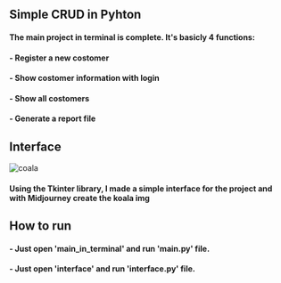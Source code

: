 ## Simple CRUD in Pyhton
<h4> The main project in terminal is complete. It's basicly 4 functions:</h4>
<h4> - Register a new costomer </h4>
<h4> - Show costomer information with login </h4>
<h4> - Show all costomers </h4>
<h4> - Generate a report file </h4>

## Interface
![coala](https://github.com/Vitimfm/Game-engine-Canva/assets/96491301/326a0a75-de9c-4170-b6ee-1d520cca9daf)
<h4> Using the Tkinter library, I made a simple interface for the project 
and with Midjourney create the koala img</h4>

## How to run
<h4> - Just open 'main_in_terminal' and run 'main.py' file. </h4>
<h4> - Just open 'interface' and run 'interface.py' file. </h4>
